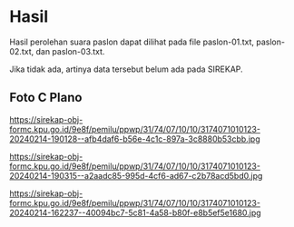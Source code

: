 # Hasil

Hasil perolehan suara paslon dapat dilihat pada file paslon-01.txt, paslon-02.txt, dan paslon-03.txt.

Jika tidak ada, artinya data tersebut belum ada pada SIREKAP.

## Foto C Plano

https://sirekap-obj-formc.kpu.go.id/9e8f/pemilu/ppwp/31/74/07/10/10/3174071010123-20240214-190128--afb4daf6-b56e-4c1c-897a-3c8880b53cbb.jpg

https://sirekap-obj-formc.kpu.go.id/9e8f/pemilu/ppwp/31/74/07/10/10/3174071010123-20240214-190315--a2aadc85-995d-4cf6-ad67-c2b78acd5bd0.jpg

https://sirekap-obj-formc.kpu.go.id/9e8f/pemilu/ppwp/31/74/07/10/10/3174071010123-20240214-162237--40094bc7-5c81-4a58-b80f-e8b5ef5e1680.jpg
